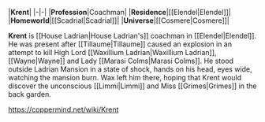 |**Krent**|
|-|-|
|**Profession**|Coachman|
|**Residence**|[[Elendel\|Elendel]]|
|**Homeworld**|[[Scadrial\|Scadrial]]|
|**Universe**|[[Cosmere\|Cosmere]]|

**Krent** is [[House Ladrian\|House Ladrian's]] coachman in [[Elendel\|Elendel]].
He was present after [[Tillaume\|Tillaume]] caused an explosion in an attempt to kill High Lord [[Waxillium Ladrian\|Waxillium Ladrian]], [[Wayne\|Wayne]] and Lady [[Marasi Colms\|Marasi Colms]]. He stood outside Ladrian Mansion in a state of shock, hands on his head, eyes wide, watching the mansion burn. Wax left him there, hoping that Krent would discover the unconscious [[Limmi\|Limmi]] and Miss [[Grimes\|Grimes]] in the back garden.



https://coppermind.net/wiki/Krent